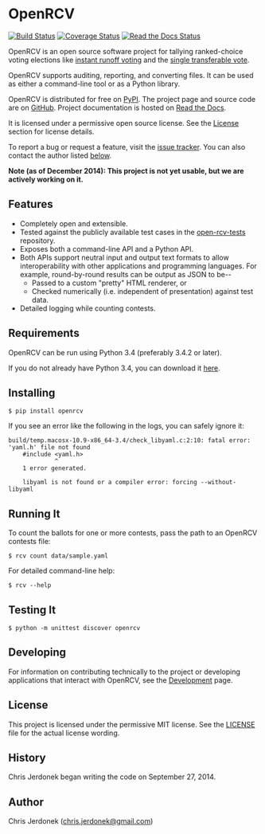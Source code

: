 OpenRCV
=======

[![Build Status](https://travis-ci.org/cjerdonek/open-rcv.svg?branch=master)](https://travis-ci.org/cjerdonek/open-rcv)
[![Coverage Status](https://img.shields.io/coveralls/cjerdonek/open-rcv.svg)](https://coveralls.io/r/cjerdonek/open-rcv?branch=master)
[![Read the Docs Status](https://readthedocs.org/projects/openrcv/badge/?version=latest)](http://docs.openrcv.org)

OpenRCV is an open source software project for tallying ranked-choice
voting elections like [instant runoff voting][IRV] and the
[single transferable vote][STV].

OpenRCV supports auditing, reporting, and converting files.  It can be used
as either a command-line tool or as a Python library.

OpenRCV is distributed for free on [PyPI][openrcv_pypi].  The project page
and source code are on [GitHub][openrcv_github].  Project documentation is
hosted on [Read the Docs][openrcv_docs].

It is licensed under a permissive open source license.  See the
[License](#License) section for license details.

To report a bug or request a feature, visit the [issue tracker][openrcv_issues].
You can also contact the author listed [below](#Author).

**Note (as of December 2014): This project is not yet usable, but we are
actively working on it.**


Features
--------

* Completely open and extensible.
* Tested against the publicly available test cases in the
  [open-rcv-tests][open-rcv-tests] repository.
* Exposes both a command-line API and a Python API.
* Both APIs support neutral input and output text formats to allow
  interoperability with other applications and programming languages.
  For example, round-by-round results can be output as JSON to be--
    * Passed to a custom "pretty" HTML renderer, or
    * Checked numerically (i.e. independent of presentation) against
      test data.
* Detailed logging while counting contests.


Requirements
------------

OpenRCV can be run using Python 3.4 (preferably 3.4.2 or later).

If you do not already have Python 3.4, you can download it
[here][python-download].


Installing
----------

    $ pip install openrcv

If you see an error like the following in the logs, you can safely ignore it:

    build/temp.macosx-10.9-x86_64-3.4/check_libyaml.c:2:10: fatal error: 'yaml.h' file not found
        #include <yaml.h>
                 ^
        1 error generated.

        libyaml is not found or a compiler error: forcing --without-libyaml


Running It
----------

To count the ballots for one or more contests, pass the path to an OpenRCV
contests file:

    $ rcv count data/sample.yaml

For detailed command-line help:

    $ rcv --help


Testing It
----------

    $ python -m unittest discover openrcv


Developing
----------

For information on contributing technically to the project or developing
applications that interact with OpenRCV, see the [Development][doc-develop]
page.


License
-------

This project is licensed under the permissive MIT license.
See the [LICENSE](LICENSE) file for the actual license wording.


History
-------

Chris Jerdonek began writing the code on September 27, 2014.


Author
------

Chris Jerdonek (<chris.jerdonek@gmail.com>)


[doc-develop]: docs/develop.md
[IRV]: http://en.wikipedia.org/wiki/Instant-runoff_voting
[openrcv_docs]: http://openrcv.readthedocs.org/
[openrcv_github]: https://github.com/cjerdonek/open-rcv
[openrcv_issues]: https://github.com/cjerdonek/open-rcv/issues
[openrcv_pypi]: https://pypi.python.org/pypi/OpenRCV
[open-rcv-tests]: https://github.com/cjerdonek/open-rcv-tests
[python-download]: https://www.python.org/downloads/
[STV]: http://en.wikipedia.org/wiki/Single_transferable_vote
